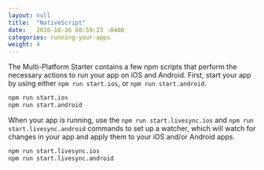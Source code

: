 ```yaml
---
layout: null
title:  "NativeScript"
date:   2016-10-26 08:59:23 -0400
categories: running-your-apps
weight: 4
---
```


The Multi-Platform Starter contains a few npm scripts that perform the necessary actions to run your app on iOS and Android. First, start your app by using either `npm run start.ios`, or `npm run start.android`.

```bash
npm run start.ios
npm run start.android
```

When your app is running, use the `npm run start.livesync.ios` and `npm run start.livesync.android` commands to set up a watcher, which will watch for changes in your app and apply them to your iOS and/or Android apps.

```bash
npm run start.livesync.ios
npm run start.livesync.android
```
